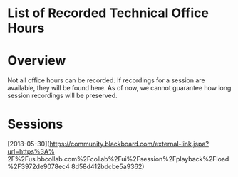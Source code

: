 # List of Recorded Technical Office Hours
# Overview

Not all office hours can be recorded. If recordings for a session are
available, they will be found here. As of now, we cannot guarantee how long
session recordings will be preserved.

# Sessions

[2018-05-30](https://community.blackboard.com/external-link.jspa?url=https%3A%
2F%2Fus.bbcollab.com%2Fcollab%2Fui%2Fsession%2Fplayback%2Fload%2F3972de9078ec4
8d58d412bdcbe5a9362)

